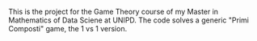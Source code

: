 This is the project for the Game Theory course of my Master in Mathematics of Data Sciene at UNIPD.
The code solves a generic "Primi Composti" game, the 1 vs 1 version.
